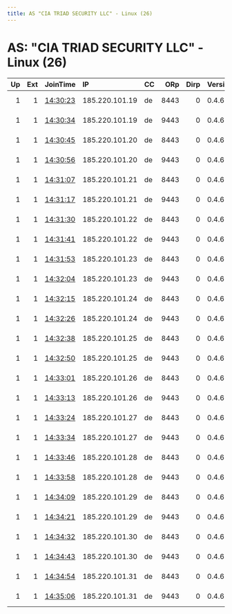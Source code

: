```yaml
---
title: AS "CIA TRIAD SECURITY LLC" - Linux (26)
---
```


# AS: "CIA TRIAD SECURITY LLC" - Linux (26)

|   Up |   Ext | JoinTime                                                                                              | IP             | CC   |   ORp |   Dirp | Version   | Contact                   | Nickname       |   eFamMembers |
|-----:|------:|:------------------------------------------------------------------------------------------------------|:---------------|:-----|------:|-------:|:----------|:--------------------------|:---------------|--------------:|
|    1 |     1 | [14:30:23](https://nusenu.github.io/OrNetStats/w/relay/73628BEE346E50C3A60ECFF30A35D4452D1D074A.html) | 185.220.101.19 | de   |  8443 |      0 | 0.4.6.8   | Artikel10 url:artikel10.o | artikel10ber37 |            75 |
|    1 |     1 | [14:30:34](https://nusenu.github.io/OrNetStats/w/relay/8678C629D35E2CA6A0D1A3D3F4C5F56134F5EB9A.html) | 185.220.101.19 | de   |  9443 |      0 | 0.4.6.8   | Artikel10 url:artikel10.o | artikel10ber38 |            75 |
|    1 |     1 | [14:30:45](https://nusenu.github.io/OrNetStats/w/relay/8C76967C2791E2709135846F172ED74AFA3C260E.html) | 185.220.101.20 | de   |  8443 |      0 | 0.4.6.8   | Artikel10 url:artikel10.o | artikel10ber39 |            75 |
|    1 |     1 | [14:30:56](https://nusenu.github.io/OrNetStats/w/relay/9A3076C5EB8D85150B6CA6AB81F9D3579091659A.html) | 185.220.101.20 | de   |  9443 |      0 | 0.4.6.8   | Artikel10 url:artikel10.o | artikel10ber40 |            75 |
|    1 |     1 | [14:31:07](https://nusenu.github.io/OrNetStats/w/relay/768C50E197D3CBE256B30FE949603FD23112890B.html) | 185.220.101.21 | de   |  8443 |      0 | 0.4.6.8   | Artikel10 url:artikel10.o | artikel10ber41 |            75 |
|    1 |     1 | [14:31:17](https://nusenu.github.io/OrNetStats/w/relay/A7C6072A52804A8170D855908A748541F5D02B2C.html) | 185.220.101.21 | de   |  9443 |      0 | 0.4.6.8   | Artikel10 url:artikel10.o | artikel10ber42 |            75 |
|    1 |     1 | [14:31:30](https://nusenu.github.io/OrNetStats/w/relay/2E7EFCF9BBE38211DC90BBB9F32FBEF612ACC490.html) | 185.220.101.22 | de   |  8443 |      0 | 0.4.6.8   | Artikel10 url:artikel10.o | artikel10ber43 |            75 |
|    1 |     1 | [14:31:41](https://nusenu.github.io/OrNetStats/w/relay/5897522C8BCC886A59E3032125DDB1D33A156AB3.html) | 185.220.101.22 | de   |  9443 |      0 | 0.4.6.8   | Artikel10 url:artikel10.o | artikel10ber44 |            75 |
|    1 |     1 | [14:31:53](https://nusenu.github.io/OrNetStats/w/relay/9F2CF2A8221FDE4BE29A677EA5AB27F2EA2EA24B.html) | 185.220.101.23 | de   |  8443 |      0 | 0.4.6.8   | Artikel10 url:artikel10.o | artikel10ber45 |            75 |
|    1 |     1 | [14:32:04](https://nusenu.github.io/OrNetStats/w/relay/4154F933916022087165230DD5774BC168CA1F9C.html) | 185.220.101.23 | de   |  9443 |      0 | 0.4.6.8   | Artikel10 url:artikel10.o | artikel10ber46 |            75 |
|    1 |     1 | [14:32:15](https://nusenu.github.io/OrNetStats/w/relay/64EEA511984F2C862F09E77755DC657EC31E6483.html) | 185.220.101.24 | de   |  8443 |      0 | 0.4.6.8   | Artikel10 url:artikel10.o | artikel10ber47 |            75 |
|    1 |     1 | [14:32:26](https://nusenu.github.io/OrNetStats/w/relay/57BC08F00C6A083631EF32352CEFF7564D2A66AD.html) | 185.220.101.24 | de   |  9443 |      0 | 0.4.6.8   | Artikel10 url:artikel10.o | artikel10ber48 |            75 |
|    1 |     1 | [14:32:38](https://nusenu.github.io/OrNetStats/w/relay/105F800FD30E637883A64EA64BC556E82C248A51.html) | 185.220.101.25 | de   |  8443 |      0 | 0.4.6.8   | Artikel10 url:artikel10.o | artikel10ber49 |            75 |
|    1 |     1 | [14:32:50](https://nusenu.github.io/OrNetStats/w/relay/8392CF7DD3E8B17685DDE98B0BC4E7391F727246.html) | 185.220.101.25 | de   |  9443 |      0 | 0.4.6.8   | Artikel10 url:artikel10.o | artikel10ber50 |            75 |
|    1 |     1 | [14:33:01](https://nusenu.github.io/OrNetStats/w/relay/A3389B5CCACB850B45148895B26AC912B7EC9CB6.html) | 185.220.101.26 | de   |  8443 |      0 | 0.4.6.8   | Artikel10 url:artikel10.o | artikel10ber51 |            75 |
|    1 |     1 | [14:33:13](https://nusenu.github.io/OrNetStats/w/relay/F3044FB2A8CE7379D2FBA9BFD624EFE180F41C26.html) | 185.220.101.26 | de   |  9443 |      0 | 0.4.6.8   | Artikel10 url:artikel10.o | artikel10ber52 |            75 |
|    1 |     1 | [14:33:24](https://nusenu.github.io/OrNetStats/w/relay/64455A8D18A789BBFD648D63B038686218D83149.html) | 185.220.101.27 | de   |  8443 |      0 | 0.4.6.8   | Artikel10 url:artikel10.o | artikel10ber53 |            75 |
|    1 |     1 | [14:33:34](https://nusenu.github.io/OrNetStats/w/relay/1B18F98534634EF4EB4B36523F052F4D829E0496.html) | 185.220.101.27 | de   |  9443 |      0 | 0.4.6.8   | Artikel10 url:artikel10.o | artikel10ber54 |            75 |
|    1 |     1 | [14:33:46](https://nusenu.github.io/OrNetStats/w/relay/9E5680B3F5C2CA768F282C85DBAA11732D7456D4.html) | 185.220.101.28 | de   |  8443 |      0 | 0.4.6.8   | Artikel10 url:artikel10.o | artikel10ber55 |            75 |
|    1 |     1 | [14:33:58](https://nusenu.github.io/OrNetStats/w/relay/8029928877A15A504D92996C65BFD4F0BDF4E702.html) | 185.220.101.28 | de   |  9443 |      0 | 0.4.6.8   | Artikel10 url:artikel10.o | artikel10ber56 |            75 |
|    1 |     1 | [14:34:09](https://nusenu.github.io/OrNetStats/w/relay/052DD265BDC99F7AC98B3DB03652C36E36AB3541.html) | 185.220.101.29 | de   |  8443 |      0 | 0.4.6.8   | Artikel10 url:artikel10.o | artikel10ber57 |            75 |
|    1 |     1 | [14:34:21](https://nusenu.github.io/OrNetStats/w/relay/81A1D74F5E47D477B10F8281858CD5FE12144CFF.html) | 185.220.101.29 | de   |  9443 |      0 | 0.4.6.8   | Artikel10 url:artikel10.o | artikel10ber58 |            75 |
|    1 |     1 | [14:34:32](https://nusenu.github.io/OrNetStats/w/relay/9BEA5A57E3966C86B7E9AD788BB9EE337C31446C.html) | 185.220.101.30 | de   |  8443 |      0 | 0.4.6.8   | Artikel10 url:artikel10.o | artikel10ber59 |            75 |
|    1 |     1 | [14:34:43](https://nusenu.github.io/OrNetStats/w/relay/1CC7786BEEA51EDAB4542EEF16BF46AD68E32C8A.html) | 185.220.101.30 | de   |  9443 |      0 | 0.4.6.8   | Artikel10 url:artikel10.o | artikel10ber60 |            75 |
|    1 |     1 | [14:34:54](https://nusenu.github.io/OrNetStats/w/relay/C583FE1E179C886854EC36DA325E982C39F306B1.html) | 185.220.101.31 | de   |  8443 |      0 | 0.4.6.8   | Artikel10 url:artikel10.o | artikel10ber61 |            75 |
|    1 |     1 | [14:35:06](https://nusenu.github.io/OrNetStats/w/relay/72AB7C961CD2AEEB949474CAF88DF5221546D2BF.html) | 185.220.101.31 | de   |  9443 |      0 | 0.4.6.8   | Artikel10 url:artikel10.o | artikel10ber62 |            75 |

